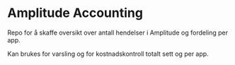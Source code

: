 # Amplitude Accounting

Repo for å skaffe oversikt over antall hendelser i Amplitude og fordeling per app.

Kan brukes for varsling og for kostnadskontroll totalt sett og per app. 
